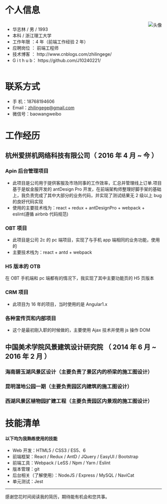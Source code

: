 <h1>个人信息</h1>

<div style="overflow: hidden">
  <img src="https://raw.githubusercontent.com/J10240221/MyResume/master/Avatar.jpg" alt="头像" style="float: right">
  <div>
    <ul>
      <li>华志林 / 男 / 1993</li>
      <li>本科 / 浙江理工大学</li>
      <li>工作年限 ：4 年（前端工作经验 2 年）</li>
      <li>应聘岗位 ： 前端工程师</li>
      <li>技术博客 ： http://www.cnblogs.com/zhilingege/</li>
      <li>G i t h u b： https://github.com/J10240221/</li>
    </ul>
  </div>
</div>

# 联系方式

* 手  机：18768194606
* Email：zhilingege@gmail.com
* 微信号：baowangweibo

# 工作经历

## 杭州爱拼机网络科技有限公司（ 2016 年 4 月 ~ 今 ）

### Apin 后台管理项目

* 此项目是公司用于提供客服及市场同事的工作效率，汇总并管理线上订单.项目基于是蚁金服开发的 antDesign Pro 开发，在前端架构师整理好脚手架的基础上，我负责完成了其中大部分的业务代码，并实现了测试结果无 2 级以上 bug 的良好代码实现
* 使用的主要技术栈为：react + redux + antDesignPro + webpack + eslint(遵循 airbnb 代码规范)

### OBT 项目

* 此项目是公司 2c 的 pc 端项目，实现了与手机 app 端相同的业务功能，使用的
* 主要技术栈为：react + antd + webpack

### H5 版本的 OTB

在 OBT 手机端和 pc 端都有的情况下，我实现了其中主要功能页的 H5 页版本

### CRM 项目

* 此项目为 16 年的项目，当时使用的是 Angular1.x

### 各种宣传页和内部项目

* 这个是最初刚入职的时候做的，主要使用 Ajax 技术并使用 js 操作 DOM

<!-- ### MNO 项目

我在此项目负责了哪些工作，分别在哪些地方做得出色/和别人不一样/成长快，这个项目中，我最困难的问题是什么，我采取了什么措施，最后结果如何。这个项目中，我最自豪的技术细节是什么，为什么，实施前和实施后的数据对比如何，同事和领导对此的反应如何。

### PQR 项目

我在此项目负责了哪些工作，分别在哪些地方做得出色/和别人不一样/成长快，这个项目中，我最困难的问题是什么，我采取了什么措施，最后结果如何。这个项目中，我最自豪的技术细节是什么，为什么，实施前和实施后的数据对比如何，同事和领导对此的反应如何。 -->

## 中国美术学院风景建筑设计研究院 （ 2014 年 6 月 ~ 2016 年 2 月 ）

### 海南碧玉湖风景区设计（主要负责了景区内的桥梁的施工图设计）

### 昆明湿地公园一期（主要负责园区内建筑的施工图设计）

### 西湖风景区植物园扩建工程（主要负责园区内景观的施工图设计）

<!-- # 开源项目和作品

（这一段用于放置工作以外的、可证明你的能力的材料）

## 开源项目

（对于程序员来讲，没有什么比 Show me the code 能有说服力了）

* [STU](http://github.com/yourname/projectname)：项目的简要说明，Star 和 Fork 数多的可以注明
* [WXYZ](http://github.com/yourname/projectname)：项目的简要说明，Star 和 Fork 数多的可以注明

## 技术文章

（挑选你写作或翻译的技术文章，好的文章可以从侧面证实你的表达和沟通能力，也帮助招聘方更了解你）

* [一个产品经理眼中的云计算：前生今世和未来](http://get.jobdeer.com/706.get)
* [来自 HeroKu 的 HTTP API 设计指南(翻译文章)](http://get.jobdeer.com/343.get) （ 好的翻译文章可以侧证你对英文技术文档的阅读能力） -->

# 技能清单

<!-- （我一般主张将技能清单写入到工作经历里边去。不过很难完整，所以有这么一段也不错） -->

#### 以下均为我熟练使用的技能

* Web 开发：HTML5 / CSS3 / ES5、6
* 前端框架：React / Redux / AntD / JQuery / EasyUI / Bootstrap
* 前端工具：Webpack / LeSS / Npm / Yarn / Eslint
* 版本管理：git
* 后台相关（了解使用）：NodeJS / Express / MySQL / NaviCat
* 单元测试：Jest

---

感谢您花时间阅读我的简历，期待能有机会和您共事。
